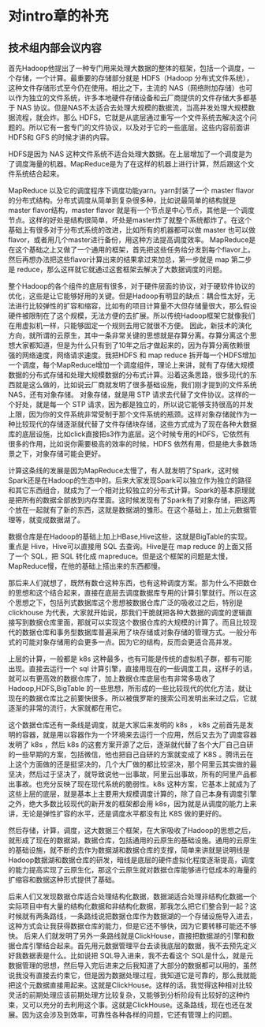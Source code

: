# 对intro章的补充
## 技术组内部会议内容
首先Hadoop他提出了一种专门用来处理大数据的整体的框架，包括一个调度，一个存储，一个计算。最重要的存储部分就是 HDFS（Hadoop 分布式文件系统），这种文件存储形式至今仍在使用。相比之下，主流的 NAS（网络附加存储）也可以作为独立的文件系统，许多本地硬件存储设备和云厂商提供的文件存储大多都基于 NAS 协议。但是NAS不太适合去处理大规模的数据流，当高并发处理大规模数据流程，就会炸。那么 HDFS，它就是从底层通过重写一个文件系统去解决这个问题的。所以它有一套专门的文件协议，以及对于它的一些底层。这些内容前面讲HDFS和 GFS 的时候才讲的内容。

HDFS是因为 NAS 这种文件系统不适合处理大数据。在上层增加了一个调度是为了调度海量的机器。MapReduce是为了在这样的机器上进行计算，然后跟这个文件系统结合起来。

MapReduce 以及它的调度程序下调度功能yarn。yarn封装了一个 master flavor的分布式结构。分布式调度从简单到复杂很多种，比如说最简单的结构就是 master flavor结构，master flavor 就是有一个节点是中心节点，其他是一个调度节点。这样的好处是结构很简单，坏处是master炸了就整个系统都炸了。在这个基础上有很多对于分布式系统的改进，比如所有的机器都可以做 master 也可以做 flavor，或者用几个master进行备份，用这种方法提高调度效率。
MapReduce是在这个基础之上又做了一个通用的框架，首先把这些任务给分发到每个flavor上。然后再想办法把这些flavor计算出来的结果拿过来加总，第一步就是 map 第二步是 reduce，那么这样就它就通过这套框架去解决了大数据调度的问题。

整个Hadoop的各个组件的底层有很多，对于硬件层面的协议，对于硬软件协议的优化，这些是让它能够好用的关键。但是Hadoop有明显的缺点：耦合性太好，无法进行比较弹性的扩容和缩容，比如有的项目计算量不大但存储量很大，那么假设硬件被限制在了这个规模，无法方便的去扩展。所以传统Hadoop框架它就像我们在用虚拟机一样，只能够固定一个规则去用它就很不方便。
因此，新技术的演化方向，就所谓的云原生，其中一条非常关键的思想就是存算分离。存算分离这个思想大家都知道，但是为什么只有到了10年之后才做起来的，因为存算分离依赖很强的网络速度，网络请求速度。我把HDFS 和 map reduce 拆开每一个HDFS增加一个调度，每个MapReduce增加一个调度组件，理论上来讲，就有了存储大规模数据的分布式存储和处理大规模数据的分布式计算。沿着这条思路，很多现代的东西就是这么做的，比如说云厂商就发明了很多基础设施，我们刚才提到的文件系统 NAS，还有对象存储。
对象存储，就是用 STP 请求去代替了文件协议。这样的一个好处，就是每一个 STP 请求，因为都是独立的，所以说它能够支持很高的并发上限，因为你的文件系统非常受制于那个文件系统的瓶颈。这样对象存储就作为一种比较现代的存储逐渐就代替了文件存储块存储，这些方式成为了现在各种大数据库的底层设施，比如click直接把s3作为底层。这个时候专用的HDFS，它依然有很多的作用，比如说你需要极高的效率的时候，HDFS 依然有用，但是绝大多数场景之下，对象存储可能会更好。

计算这条线的发展是因为MapReduce太慢了，有人就发明了Spark，这时候Spark还是在Hadoop的生态中的。后来大家发现Spark可以独立作为独立的路径和其它东西组合，就成为了一个相对比较独立的分布式计算。Spark的基本原理就是把所有的数据全部放到内存里面。这时候发现有了Spark有了对象存储，把这两个放在一起就有了新的东西，这就是数据湖的雏形。在这个基础上，加上元数据管理等，就变成数据湖了。

数据仓库是在Hadoop的基础上加上HBase,Hive这些，这就是BigTable的实现。重点是 Hive，Hive可以直接用 SQL 去查询。Hive是在 map reduce 的上面又搭了一个 SQL，把 SQL 转化成 mapreduce。但是这个框架的问题是太慢，MapReduce慢，在他的基础上搭出来的东西都慢。

那后来人们就想了，既然有数仓这种东西，也有这种调度方案。那为什么不把数仓的思想和这个结合起来，直接在底层去调度数据库专用的计算引擎就行。所以在这个思想之下，包括列式数据库这个思想被数据仓库广泛的吸收过之后，特别是 clickhouse 为代表，大家就开始说，那我们干脆就把各种大数据的调度的逻辑直接写到数据仓库里面，那就可以实现这个数据仓库的大规模的计算了。而且比较现代的数据仓库和事务型数据库普遍采用了块存储或对象存储的管理方式。一般分布式的可能对象存储用的会更多一点。因为它的结构，反而会更适合高并发。

上层的计算，一般都是 k8s 这种最多，也有可能是传统的虚拟机子群，都有可能出现。直接去运行一个 sql 计算引擎，直接用现在的一些调度工具，这样子的话，就可以有更高效的数据仓库了，加上数据仓库底层也有非常多吸收了Hadoop,HDFS,BigTable 的一些思想，所形成的一些比较现代的优化方法，就让现在的数据仓库比之前要快很多。所以被俄罗斯的搜索公司发明出来过之后，它就逐渐的非常的流行，大家就都在用它。

这个数据仓库还有一条线是调度，就是大家后来发明的 k8s ， k8s 之前首先是发明的容器，就是用以容器作为一个环境来去运行一个应用，然后又去为了调度容器发明了 k8s ，然后 k8s 的这套方案开源了之后，逐渐就代替了各个大厂自己自研的一些早期的方案，包括微信，他也把自己自研的方案就变成了 K8S 。腾讯云在上这个方面做的还是挺坚决的，几个大厂做的都比较坚决，那个阿里云其实做的最坚决，然后过于坚决了，就导致说他一出事故，阿里云出事故，所有的阿里产品都出事故。也充分反映了现在现代系统的脆弱性。k8s 这种方案，它基本上就成为了这些上层的底层，就是基本上主要用大规模调度计算的，除了自己本身有调度引擎之外，绝大多数比较现代的新开发的框架都会用 k8s，因为就是从调度的能力上来讲，无论是弹性扩容的水平，还是调度水平都没有比 K8S 做的更好的。

然后存储，计算，调度，这大数据三个框架，在大家吸收了Hadoop的思想之后，就形成了现在的数据湖，数据仓库，包括通用的云原生的基础设施。通用的云原生的基础设施，就不断的去作为数据湖和数据仓库的支撑，简单来讲就是说明线是Hadoop数据湖和数据仓库的研发，暗线是底层的硬件虚拟化程度逐渐提高，调度的能力提高实现了云原生化，那这个云原生就对数据仓库能够进行低成本的海量的扩缩容和数据这种形式提供了基础。

后来人们又发现数据仓库适合处理结构化数据，数据湖适合处理非结构化数据一个实际项目中有大量的结构化数据和非结构化数据，那我怎么把它们整合到一起？这时候就有两条路线，一条路线说把数据仓库作为数据湖的一个存储设施导入进去，这种方式会让我获得数据仓库的能力，但是它还不够快，因为它要转移可能还不够快。
后来人们就发明了另外一条路线就是ClickHouse，直接把数据湖的引擎和数据仓库引擎结合起来。首先用元数据管理平台去读我底层的数据，我不去预先定义好我数据表是什么。比如说把 SQL导入进来，我不去看这个 SQL是什么，就是元数据管理的思想，然后导入完后进来之后我知道了大部分的数据都可以用的，虽然说我没有直接去约束它，但是因为数据处理过程，我知道它是可靠的，那么我就能把这个元数据直接用起来。这就是ClickHouse。这样的话。我觉得这种相对比较灵活的前期处理应该前期处理方比较复杂，又能够到分析阶段有比较好的这种约束，又可以充分的去利用这个事。这就是ClickHouse。这条路线，现在也还在发展。因为这会涉及到效率，可靠性各种各样的问题，它还有管理上的问题。
